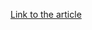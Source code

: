 [Link to the article](https://fumik0.com/2019/05/24/overview-of-proton-bot-another-loader-in-the-wild/)
